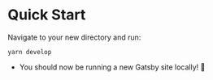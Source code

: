 # Quick Start

Navigate to your new directory and run:

```
yarn develop
```

- You should now be running a new Gatsby site locally! 🎉
